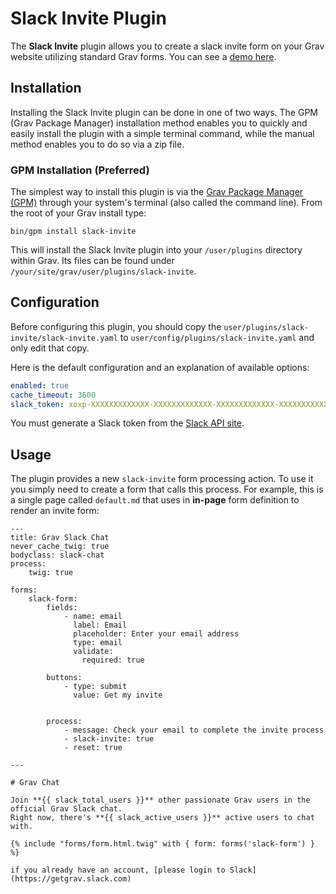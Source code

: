 # Slack Invite Plugin

The **Slack Invite** plugin allows you to create a slack invite form on your Grav website utilizing standard Grav forms. You can see a [demo here](https://getgrav.org/slack).

## Installation

Installing the Slack Invite plugin can be done in one of two ways. The GPM (Grav Package Manager) installation method enables you to quickly and easily install the plugin with a simple terminal command, while the manual method enables you to do so via a zip file.

### GPM Installation (Preferred)

The simplest way to install this plugin is via the [Grav Package Manager (GPM)](http://learn.getgrav.org/advanced/grav-gpm) through your system's terminal (also called the command line).  From the root of your Grav install type:

    bin/gpm install slack-invite

This will install the Slack Invite plugin into your `/user/plugins` directory within Grav. Its files can be found under `/your/site/grav/user/plugins/slack-invite`.

## Configuration

Before configuring this plugin, you should copy the `user/plugins/slack-invite/slack-invite.yaml` to `user/config/plugins/slack-invite.yaml` and only edit that copy.

Here is the default configuration and an explanation of available options:

```yaml
enabled: true
cache_timeout: 3600
slack_token: xoxp-XXXXXXXXXXXXX-XXXXXXXXXXXXX-XXXXXXXXXXXXX-XXXXXXXXXXXXXXXXXXXXX
```

You must generate a Slack token from the [Slack API site](https://api.slack.com/docs/oauth-test-tokens).

## Usage

The plugin provides a new `slack-invite` form processing action.  To use it you simply need to create a form that calls this process.  For example, this is a single page called `default.md` that uses in **in-page** form definition to render an invite form:

    ---
    title: Grav Slack Chat
    never_cache_twig: true
    bodyclass: slack-chat
    process:
        twig: true
    
    forms:
        slack-form:
            fields:
                - name: email
                  label: Email
                  placeholder: Enter your email address
                  type: email
                  validate:
                    required: true
        
            buttons:
                - type: submit
                  value: Get my invite
    
        
            process:
                - message: Check your email to complete the invite process
                - slack-invite: true
                - reset: true
                
    ---
    
    # Grav Chat
    
    Join **{{ slack_total_users }}** other passionate Grav users in the official Grav Slack chat.   
    Right now, there's **{{ slack_active_users }}** active users to chat with.
    
    {% include "forms/form.html.twig" with { form: forms('slack-form') } %}
    
    if you already have an account, [please login to Slack](https://getgrav.slack.com)




